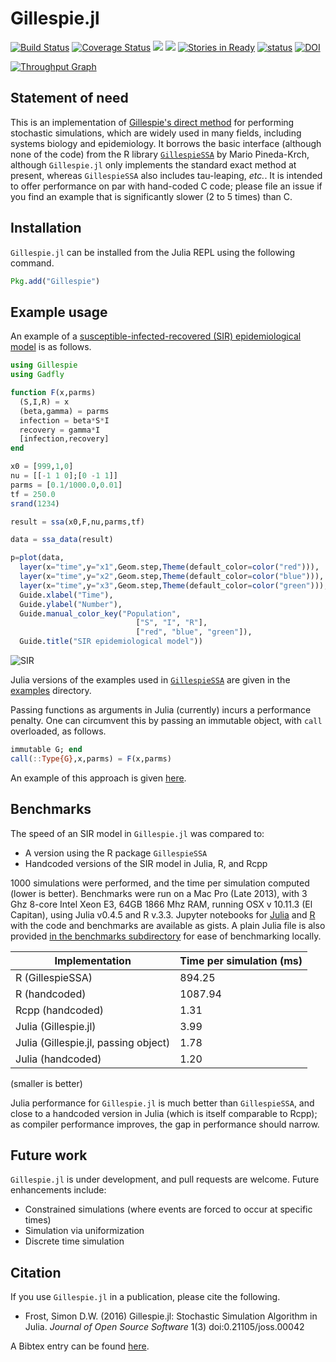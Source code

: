 
# Gillespie.jl

[![Build Status](https://travis-ci.org/sdwfrost/Gillespie.jl.svg?branch=master)](https://travis-ci.org/sdwfrost/Gillespie.jl)
[![Coverage Status](https://coveralls.io/repos/github/sdwfrost/Gillespie.jl/badge.svg?branch=master)](https://coveralls.io/github/sdwfrost/Gillespie.jl?branch=master)
[![](https://img.shields.io/badge/docs-stable-blue.svg)](https://sdwfrost.github.io/Gillespie.jl/stable)
[![](https://img.shields.io/badge/docs-latest-blue.svg)](https://sdwfrost.github.io/Gillespie.jl/latest)
[![Stories in Ready](https://badge.waffle.io/sdwfrost/Gillespie.jl.png?label=ready&title=Ready)](https://waffle.io/sdwfrost/Gillespie.jl)
[![status](http://joss.theoj.org/papers/3cfdd80b93a9123b173e9617c1e6a238/status.svg)](http://joss.theoj.org/papers/3cfdd80b93a9123b173e9617c1e6a238)
[![DOI](https://zenodo.org/badge/23574/sdwfrost/Gillespie.jl.svg)](https://zenodo.org/badge/latestdoi/23574/sdwfrost/Gillespie.jl)

[![Throughput Graph](https://graphs.waffle.io/sdwfrost/Gillespie.jl/throughput.svg)](https://waffle.io/sdwfrost/Gillespie.jl/metrics/throughput)

## Statement of need

This is an implementation of [Gillespie's direct method](http://en.wikipedia.org/wiki/Gillespie_algorithm) for performing stochastic simulations, which are widely used in many fields, including systems biology and epidemiology. It borrows the basic interface (although none of the code) from the R library [`GillespieSSA`](http://www.jstatsoft.org/v25/i12/paper) by Mario Pineda-Krch, although `Gillespie.jl` only implements the standard exact method at present, whereas `GillespieSSA` also includes tau-leaping, *etc.*. It is intended to offer performance on par with hand-coded C code; please file an issue if you find an example that is significantly slower (2 to 5 times) than C.

## Installation

```Gillespie.jl``` can be installed from the Julia REPL using the following command.

```julia
Pkg.add("Gillespie")
```

## Example usage

An example of a [susceptible-infected-recovered (SIR) epidemiological model](https://en.wikipedia.org/wiki/Compartmental_models_in_epidemiology#The_SIR_model_without_vital_dynamics) is as follows.

```julia
using Gillespie
using Gadfly

function F(x,parms)
  (S,I,R) = x
  (beta,gamma) = parms
  infection = beta*S*I
  recovery = gamma*I
  [infection,recovery]
end

x0 = [999,1,0]
nu = [[-1 1 0];[0 -1 1]]
parms = [0.1/1000.0,0.01]
tf = 250.0
srand(1234)

result = ssa(x0,F,nu,parms,tf)

data = ssa_data(result)

p=plot(data,
  layer(x="time",y="x1",Geom.step,Theme(default_color=color("red"))),
  layer(x="time",y="x2",Geom.step,Theme(default_color=color("blue"))),
  layer(x="time",y="x3",Geom.step,Theme(default_color=color("green"))),
  Guide.xlabel("Time"),
  Guide.ylabel("Number"),
  Guide.manual_color_key("Population",
                            ["S", "I", "R"],
                            ["red", "blue", "green"]),
  Guide.title("SIR epidemiological model"))
```

![SIR](https://github.com/sdwfrost/Gillespie.jl/blob/master/sir.png)

Julia versions of the examples used in [`GillespieSSA`](http://www.jstatsoft.org/v25/i12/paper) are given in the [examples](https://github.com/sdwfrost/Gillespie.jl/blob/master/examples) directory.

Passing functions as arguments in Julia (currently) incurs a performance penalty. One can circumvent this by passing an immutable object, with ```call``` overloaded, as follows.

```julia
immutable G; end
call(::Type{G},x,parms) = F(x,parms)
```

An example of this approach is given [here](https://github.com/sdwfrost/Gillespie.jl/blob/master/examples/sir2.jl).

## Benchmarks

The speed of an SIR model in `Gillespie.jl` was compared to:
- A version using the R package `GillespieSSA`
- Handcoded versions of the SIR model in Julia, R, and Rcpp

1000 simulations were performed, and the time per simulation computed (lower is better). Benchmarks were run on a Mac Pro (Late 2013), with 3 Ghz 8-core Intel Xeon E3, 64GB 1866 Mhz RAM, running OSX v 10.11.3 (El Capitan), using Julia v0.4.5 and R v.3.3. Jupyter notebooks for [Julia](https://gist.github.com/sdwfrost/8a0e926a5e16d7d104bd2bc1a5f9ed0b) and [R](https://gist.github.com/sdwfrost/afed3b881ef5742623b905a539197c7a) with the code and benchmarks are available as gists. A plain Julia file is also provided [in the benchmarks subdirectory](https://github.com/sdwfrost/Gillespie.jl/blob/master/benchmarks/sir-jl-benchmark.jl) for ease of benchmarking locally.

|    Implementation                      | Time per simulation (ms) |
| -------------------------------------- | ------------------------ |
| R (GillespieSSA)                       |        894.25            |
| R (handcoded)                          |       1087.94            |
| Rcpp (handcoded)                       |          1.31            |
| Julia (Gillespie.jl)                   |          3.99            |
| Julia (Gillespie.jl, passing object)   |          1.78            |
| Julia (handcoded)                      |          1.20            |

(smaller is better)

Julia performance for `Gillespie.jl` is much better than `GillespieSSA`, and close to a handcoded version in Julia (which is itself comparable to Rcpp); as compiler performance improves, the gap in performance should narrow.

## Future work

`Gillespie.jl` is under development, and pull requests are welcome. Future enhancements include:

- Constrained simulations (where events are forced to occur at specific times)
- Simulation via uniformization
- Discrete time simulation

## Citation

If you use `Gillespie.jl` in a publication, please cite the following.

- Frost, Simon D.W. (2016) Gillespie.jl: Stochastic Simulation Algorithm in Julia. *Journal of Open Source Software* 1(3) doi:0.21105/joss.00042

A Bibtex entry can be found [here](http://www.doi2bib.org/#/doi/10.21105/joss.00042).
